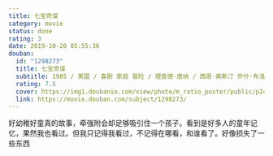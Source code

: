 ```yaml
---
title: 七宝奇谋
category: movie
status: done
rating: 3
date: 2019-10-20 05:55:36
douban:
  id: "1298273"
  title: 七宝奇谋
  subtitle: 1985 / 美国 / 喜剧 家庭 冒险 / 理查德·唐纳 / 西恩·奥斯汀 乔什·布洛林
  rating: 7.5
  cover: https://img1.doubanio.com/view/photo/m_ratio_poster/public/p2445130077.jpg
  link: https://movie.douban.com/subject/1298273/
---
```


好幼稚好童真的故事，牵强附会却足够吸引住一个孩子。看到是好多人的童年记忆，果然我也看过。但我只记得我看过，不记得在哪看，和谁看了。好像损失了一些东西